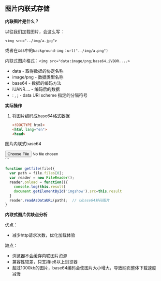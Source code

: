 ## 图片内联式存储

**内联图片是什么？**

以往我们加载图片，会这么写：

`<img src="../img/a.jpg">`  

或者在css中的`background-img：url("../img/a.png")`

内联式图片格式：`<img src="data:image/png;base64,iVBOR....>`

- data - 取得数据的协定名称
- image/png - 数据类型名称
- base64 - 数据的编码方法
- iUANR.... - 编码后的数据
- : , ; - data URI scheme 指定的分隔符号

**实际操作**

1. 将图片编码成base64格式数据

   ```html
   <!DOCTYPE html>
   <html lang="en">
   <head>
  <meta charset="UTF-8">
     <meta name="viewport" content="width=device-width, initial-scale=1.0">
     <title>测试图片内联式</title>
     <script type="text/javascript" src="./try.js"></script>
     <link rel="stylesheet" href="./try.css">
   </head>
   <body>
     <p>图片内联式base64</p>
     <div>
       <input type="file" onchange="getfile(this)" id="getfile"/>
       <img src="" id="imgshow">
     </div>
   </body>
   </html>
   ```
   
   ```js
   function getfile(file){
     var path = file.files[0];
     var reader = new FileReader();
     reader.onload = function(){
       console.log(this.result)
       document.getElementById('imgshow').src=this.result
     }
     reader.readAsDataURL(path);  // 以base64转码图片
   }
   ```

**内联式图片优缺点分析**

优点：

- 减少http请求次数，优化加载体验

缺点：

- 浏览器不会缓存内联图片资源
- 兼容性较差，只支持ie8以上浏览器
- 超过1000kb的图片，base64编码会使图片大小增大，导致网页整体下载速度减慢





　

　　　

　　　

　　　

